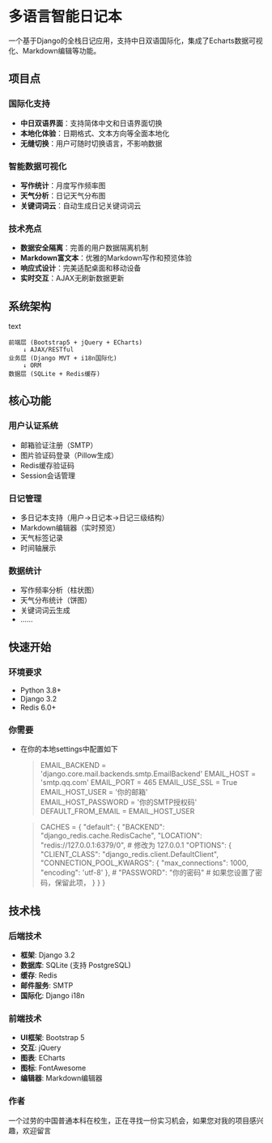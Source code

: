 #  多语言智能日记本
一个基于Django的全栈日记应用，支持中日双语国际化，集成了Echarts数据可视化、Markdown编辑等功能。
## 项目点

### 国际化支持

- **中日双语界面**：支持简体中文和日语界面切换
- **本地化体验**：日期格式、文本方向等全面本地化
- **无缝切换**：用户可随时切换语言，不影响数据

### 智能数据可视化

- **写作统计**：月度写作频率图
- **天气分析**：日记天气分布图
- **关键词词云**：自动生成日记关键词词云

### 技术亮点

- **数据安全隔离**：完善的用户数据隔离机制
- **Markdown富文本**：优雅的Markdown写作和预览体验
- **响应式设计**：完美适配桌面和移动设备
- **实时交互**：AJAX无刷新数据更新

## 系统架构

text

```
前端层 (Bootstrap5 + jQuery + ECharts)
    ↓ AJAX/RESTful
业务层 (Django MVT + i18n国际化)
    ↓ ORM
数据层 (SQLite + Redis缓存)
```

##  核心功能

###  用户认证系统

- 邮箱验证注册（SMTP）
- 图片验证码登录（Pillow生成）
- Redis缓存验证码
- Session会话管理

###  日记管理

- 多日记本支持（用户→日记本→日记三级结构）
- Markdown编辑器（实时预览）
- 天气标签记录
- 时间轴展示

###  数据统计

- 写作频率分析（柱状图）
- 天气分布统计（饼图）
- 关键词词云生成
- ……

## 快速开始

### 环境要求

- Python 3.8+
- Django 3.2
- Redis 6.0+
### 你需要
- 在你的本地settings中配置如下
  >EMAIL_BACKEND = 'django.core.mail.backends.smtp.EmailBackend'
  EMAIL_HOST = 'smtp.qq.com'
  EMAIL_PORT = 465 
  EMAIL_USE_SSL = True 
  EMAIL_HOST_USER = '你的邮箱'  
  EMAIL_HOST_PASSWORD = '你的SMTP授权码'  
  DEFAULT_FROM_EMAIL = EMAIL_HOST_USER  

  > CACHES = {
    "default": {
        "BACKEND": "django_redis.cache.RedisCache",
        "LOCATION": "redis://127.0.0.1:6379/0",  # 修改为 127.0.0.1
        "OPTIONS": {
            "CLIENT_CLASS": "django_redis.client.DefaultClient",
            "CONNECTION_POOL_KWARGS": {
                "max_connections": 1000,
                "encoding": 'utf-8'
            },
            # "PASSWORD": "你的密码"  # 如果您设置了密码，保留此项，
        }
    }
}
## 技术栈
### 后端技术
- **框架**: Django 3.2
- **数据库**: SQLite (支持 PostgreSQL)
- **缓存**: Redis
- **邮件服务**: SMTP
- **国际化**: Django i18n

### 前端技术
- **UI框架**: Bootstrap 5
- **交互**: jQuery
- **图表**: ECharts
- **图标**: FontAwesome
- **编辑器**: Markdown编辑器

### 作者
一个过劳的中国普通本科在校生，正在寻找一份实习机会，如果您对我的项目感兴趣，欢迎留言

